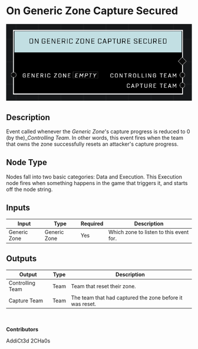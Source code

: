 # On Generic Zone Capture Secured
![](../../../.gitbook/assets/on-generic-zone-capture-secured.png)
## Description
Event called whenever the *Generic Zone*'s capture progress is reduced to 0 (by the)_*Controlling Team*. In other words, this event fires when the team that owns the zone successfully resets an attacker's capture progress.

## Node Type
Nodes fall into two basic categories: Data and Execution. This Execution node fires when something happens in the game that triggers it, and starts off the node string.

## Inputs
| Input | Type | Required | Description |
|------------------|------------------|----------|--------------------------------------------------------------|
| Generic Zone | Generic Zone | Yes | Which zone to listen to this event for. |

## Outputs
| Output | Type | Description |
|------------------|------------------|--------------------------------------------------------------|
| Controlling Team | Team | Team that reset their zone.|
| Capture Team | Team | The team that had captured the zone before it was reset.|

\
\
**Contributors**

AddiCt3d 2CHa0s